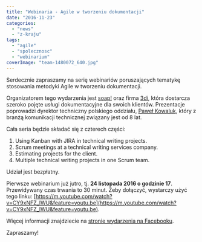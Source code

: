 ```yaml
---
title: "Webinaria - Agile w tworzeniu dokumentacji"
date: "2016-11-23"
categories:
  - "news"
  - "z-kraju"
tags:
  - "agile"
  - "spolecznosc"
  - "webinarium"
coverImage: "team-1480072_640.jpg"
---
```


Serdecznie zapraszamy na serię webinariów poruszających tematykę stosowania metodyki Agile w tworzeniu dokumentacji.

Organizatorem tego wydarzenia jest [soap!](http://soapconf.com/) oraz firma [3di](http://3di.com.pl/), która dostarcza szeroko pojęte usługi dokumentacyjne dla swoich klientów. Prezentacje poprowadzi dyrektor techniczny polskiego oddziału, [Paweł Kowaluk](https://pl.linkedin.com/in/pawelkowaluk), który z branżą komunikacji technicznej związany jest od 8 lat.

Cała seria będzie składać się z czterech części:

1. Using Kanban with JIRA in technical writing projects.
2. Scrum meetings at a technical writing services company.
3. Estimating projects for the client.
4. Multiple technical writing projects in one Scrum team.

Udział jest bezpłatny.

Pierwsze webinarium już jutro, tj. **24 listopada 2016 o godzinie 17**. Przewidywany czas trwania to 30 minut. Żeby dołączyć, wystarczy użyć tego linku: [https://m.youtube.com/watch?v=CY9xNFZ_lWU&feature=youtu.be](https://m.youtube.com/watch?v=CY9xNFZ_lWU&feature=youtu.be).

Więcej informacji znajdziecie na [stronie wydarzenia na Facebooku](https://www.facebook.com/events/340592302962833/).

Zapraszamy!
